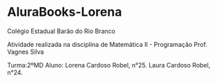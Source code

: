 # AluraBooks-Lorena
Colégio Estadual Barão do Rio Branco

Atividade realizada na disciplina de Matemática II - Programação
Prof. Vagnes Silva

Turma:2ºMD
Aluno: Lorena Cardoso Robel, n°25. Laura Cardoso Robel, n°24.
